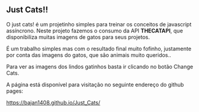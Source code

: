 ## Just Cats!!

O just cats! é um projetinho simples para treinar os conceitos de javascript assíncrono.
Neste projeto fazemos o consumo da API **THECATAPI**, que disponibiliza muitas imagens de gatos para seus projetos.  
  
    
É um trabalho simples mas com o resultado final muito fofinho, justamente por conta das
imagens do gatos, que são animais muito queridos..   
  

Para ver as imagens dos lindos gatinhos basta ir clicando no botão Change Cats.
  

A página está disponível para visitação no seguinte endereço do github pages:  

https://bajan1408.github.io/Just_Cats/